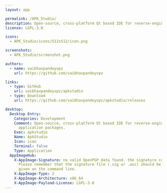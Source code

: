 ```yaml
---
layout: app

permalink: /APK_Studio/
description: Open-source, cross-platform Qt based IDE for reverse-engineering Android application packages.
license: LGPL-3.0

icons:
  - APK_Studio/icons/512x512/icon.png

screenshots:
  - APK_Studio/screenshot.png

authors:
  - name: vaibhavpandeyvpz
    url: https://github.com/vaibhavpandeyvpz

links:
  - type: GitHub
    url: vaibhavpandeyvpz/apkstudio
  - type: Download
    url: https://github.com/vaibhavpandeyvpz/apkstudio/releases

desktop:
  Desktop Entry:
    Categories: Development
    Comment: Open-source, cross-platform Qt based IDE for reverse-engineering Android
      application packages.
    Exec: apkstudio
    Name: ApkStudio
    Icon: icon
    Terminal: false
    Type: Application
  AppImageHub:
    X-AppImage-Signature: no valid OpenPGP data found. the signature could not be verified.
      Please remember that the signature file (.sig or .asc) should be the first file
      given on the command line.
    X-AppImage-Type: 2
    X-AppImage-Architecture: x86_64
    X-AppImage-Payload-License: LGPL-3.0
---
```

